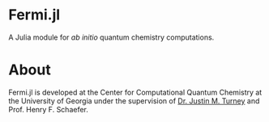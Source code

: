# Fermi.jl
A Julia module for *ab initio* quantum chemistry computations.

# About
Fermi.jl is developed at the Center for Computational Quantum Chemistry at the University of Georgia under the supervision 
of [Dr. Justin M. Turney](https://github.com/jturney) and Prof. Henry F. Schaefer.